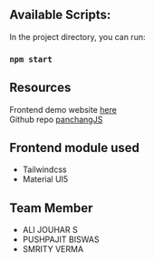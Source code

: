 ## Available Scripts:

In the project directory, you can run:

### `npm start`

## Resources
Frontend demo website [here](http://alochanaasamhita3.blogspot.com/p/panchang-calculator.html)\
Github repo [panchangJS](https://github.com/schenna/panchangJS)

## Frontend module used
* Tailwindcss
* Material UI5
## Team Member
* ALI JOUHAR S
* PUSHPAJIT BISWAS
* SMRITY VERMA
